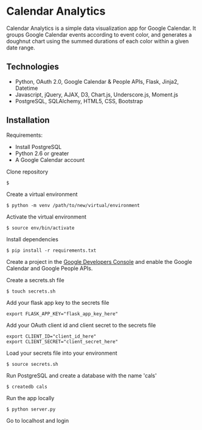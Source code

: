 # Calendar Analytics #

Calendar Analytics is a simple data visualization app for Google Calendar. It groups Google Calendar events according to event color, and generates a doughnut chart using the summed durations of each color within a given date range.

## Technologies
- Python, OAuth 2.0, Google Calendar & People APIs, Flask, Jinja2, Datetime
- Javascript, jQuery, AJAX, D3, Chart.js, Underscore.js, Moment.js
- PostgreSQL, SQLAlchemy, HTML5, CSS, Bootstrap

## Installation

Requirements:

- Install PostgreSQL
- Python 2.6 or greater
- A Google Calendar account

Clone repository
```
$
```
Create a virtual environment
```
$ python -m venv /path/to/new/virtual/environment
```
Activate the virtual environment
```
$ source env/bin/activate
```
Install dependencies
```
$ pip install -r requirements.txt
```
Create a project in the [Google Developers Console](https://console.developers.google.com/apis/api/calendar-json.googleapis.com/overview) and enable the Google Calendar and Google People APIs.

Create a secrets.sh file
```
$ touch secrets.sh
```
Add your flask app key to the secrets file
```
export FLASK_APP_KEY="flask_app_key_here"
```
Add your OAuth client id and client secret to the secrets file
```
export CLIENT_ID="client_id_here"
export CLIENT_SECRET="client_secret_here"
```
Load your secrets file into your environment
```
$ source secrets.sh
```
Run PostgreSQL and create a database with the name 'cals'
```
$ createdb cals
```
Run the app locally
```
$ python server.py
```
Go to localhost and login
